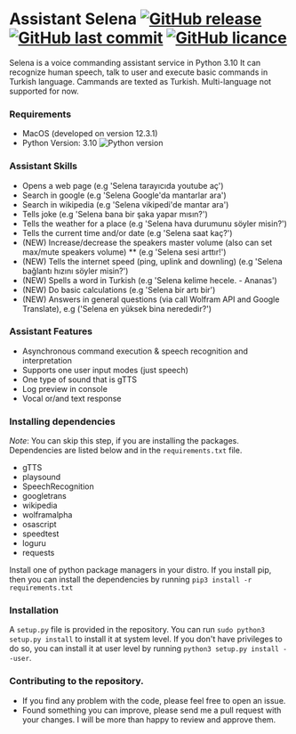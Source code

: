 # Assistant Selena [![GitHub release](https://badgen.net/github/release/uemrey0/AssistantSelena)](https://github.com/uemrey0/AssistantSelena/releases/) [![GitHub last commit](https://img.shields.io/github/last-commit/uemrey0/AssistantSelena.svg)](https://github.com/uemrey0/AssistantSelena/commit/) [![GitHub licance](https://img.shields.io/github/license/uemrey0/AssistantSelena)](https://github.com/uemrey0/AssistantSelena/blob/master/LICENSE)

Selena is a voice commanding assistant service in Python 3.10 It can recognize human speech, talk to user and execute basic commands in Turkish language. Cammands are texted as Turkish. Multi-language not supported for now.

### Requirements

- MacOS (developed on version 12.3.1)
- Python Version: 3.10 ![Python version](https://img.shields.io/github/pipenv/locked/python-version/uemrey0/AssistantSelena)

### Assistant Skills

- Opens a web page (e.g 'Selena tarayıcıda youtube aç')
- Search in google (e.g 'Selena Google'da mantarlar ara')
- Search in wikipedia (e.g 'Selena vikipedi'de mantar ara')
- Tells joke (e.g 'Selena bana bir şaka yapar mısın?')
- Tells the weather for a place (e.g 'Selena hava durumunu söyler misin?')
- Tells the current time and/or date (e.g 'Selena saat kaç?')
- (NEW) Increase/decrease the speakers master volume (also can set max/mute speakers volume) \*\* (e.g 'Selena sesi arttır!')
- (NEW) Tells the internet speed (ping, uplink and downling) (e.g 'Selena bağlantı hızını söyler misin?')
- (NEW) Spells a word in Turkish (e.g 'Selena kelime hecele. - Ananas')
- (NEW) Do basic calculations (e.g 'Selena bir artı bir')
- (NEW) Answers in general questions (via call Wolfram API and Google Translate), e.g ('Selena en yüksek bina nerededir?')

### Assistant Features

- Asynchronous command execution & speech recognition and interpretation
- Supports one user input modes (just speech)
- One type of sound that is gTTS
- Log preview in console
- Vocal or/and text response

### Installing dependencies
*Note*: You can skip this step, if you are installing the packages. 
Dependencies are listed below and in the `requirements.txt` file.

* gTTS
* playsound
* SpeechRecognition
* googletrans
* wikipedia
* wolframalpha
* osascript
* speedtest
* loguru
* requests

Install one of python package managers in your distro. If you install pip, then you can install the dependencies by running 
`pip3 install -r requirements.txt` 

### Installation

A `setup.py` file is provided in the repository. You can run `sudo python3 setup.py install` to install it at system level.
If you don't have privileges to do so, you can install it at user level by running `python3 setup.py install --user`.  

### Contributing to the repository.
* If you find any problem with the code, please feel free to open an issue.
* Found something you can improve, please send me a pull request with your changes.
I will be more than happy to review and approve them.
